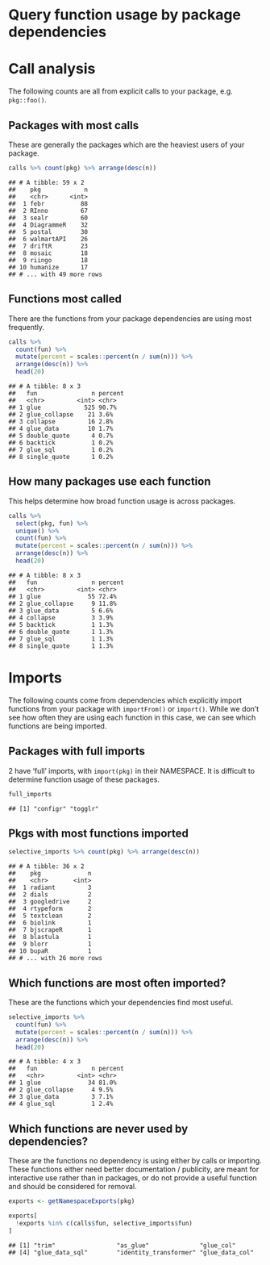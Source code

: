 Query function usage by package dependencies
================

# Call analysis

The following counts are all from explicit calls to your package, e.g.
`pkg::foo()`.

## Packages with most calls

These are generally the packages which are the heaviest users of your
package.

``` r
calls %>% count(pkg) %>% arrange(desc(n))
```

    ## # A tibble: 59 x 2
    ##    pkg            n
    ##    <chr>      <int>
    ##  1 febr          88
    ##  2 RInno         67
    ##  3 sealr         60
    ##  4 DiagrammeR    32
    ##  5 postal        30
    ##  6 walmartAPI    26
    ##  7 driftR        23
    ##  8 mosaic        18
    ##  9 riingo        18
    ## 10 humanize      17
    ## # ... with 49 more rows

## Functions most called

There are the functions from your package dependencies are using most
frequently.

``` r
calls %>% 
  count(fun) %>% 
  mutate(percent = scales::percent(n / sum(n))) %>%
  arrange(desc(n)) %>% 
  head(20)
```

    ## # A tibble: 8 x 3
    ##   fun               n percent
    ##   <chr>         <int> <chr>  
    ## 1 glue            525 90.7%  
    ## 2 glue_collapse    21 3.6%   
    ## 3 collapse         16 2.8%   
    ## 4 glue_data        10 1.7%   
    ## 5 double_quote      4 0.7%   
    ## 6 backtick          1 0.2%   
    ## 7 glue_sql          1 0.2%   
    ## 8 single_quote      1 0.2%

## How many packages use each function

This helps determine how broad function usage is across packages.

``` r
calls %>%
  select(pkg, fun) %>%
  unique() %>%
  count(fun) %>%
  mutate(percent = scales::percent(n / sum(n))) %>%
  arrange(desc(n)) %>%
  head(20)
```

    ## # A tibble: 8 x 3
    ##   fun               n percent
    ##   <chr>         <int> <chr>  
    ## 1 glue             55 72.4%  
    ## 2 glue_collapse     9 11.8%  
    ## 3 glue_data         5 6.6%   
    ## 4 collapse          3 3.9%   
    ## 5 backtick          1 1.3%   
    ## 6 double_quote      1 1.3%   
    ## 7 glue_sql          1 1.3%   
    ## 8 single_quote      1 1.3%

# Imports

The following counts come from dependencies which explicitly import
functions from your package with `importFrom()` or `import()`. While we
don’t see how often they are using each function in this case, we can
see which functions are being imported.

## Packages with full imports

2 have ‘full’ imports, with `import(pkg)` in their NAMESPACE. It is
difficult to determine function usage of these packages.

``` r
full_imports
```

    ## [1] "configr" "togglr"

## Pkgs with most functions imported

``` r
selective_imports %>% count(pkg) %>% arrange(desc(n))
```

    ## # A tibble: 36 x 2
    ##    pkg             n
    ##    <chr>       <int>
    ##  1 radiant         3
    ##  2 dials           2
    ##  3 googledrive     2
    ##  4 rtypeform       2
    ##  5 textclean       2
    ##  6 biolink         1
    ##  7 bjscrapeR       1
    ##  8 blastula        1
    ##  9 blorr           1
    ## 10 bupaR           1
    ## # ... with 26 more rows

## Which functions are most often imported?

These are the functions which your dependencies find most useful.

``` r
selective_imports %>%
  count(fun) %>%
  mutate(percent = scales::percent(n / sum(n))) %>%
  arrange(desc(n)) %>%
  head(20)
```

    ## # A tibble: 4 x 3
    ##   fun               n percent
    ##   <chr>         <int> <chr>  
    ## 1 glue             34 81.0%  
    ## 2 glue_collapse     4 9.5%   
    ## 3 glue_data         3 7.1%   
    ## 4 glue_sql          1 2.4%

## Which functions are never used by dependencies?

These are the functions no dependency is using either by calls or
importing. These functions either need better documentation / publicity,
are meant for interactive use rather than in packages, or do not provide
a useful function and should be considered for removal.

``` r
exports <- getNamespaceExports(pkg)

exports[
  !exports %in% c(calls$fun, selective_imports$fun)
]
```

    ## [1] "trim"                 "as_glue"              "glue_col"            
    ## [4] "glue_data_sql"        "identity_transformer" "glue_data_col"
